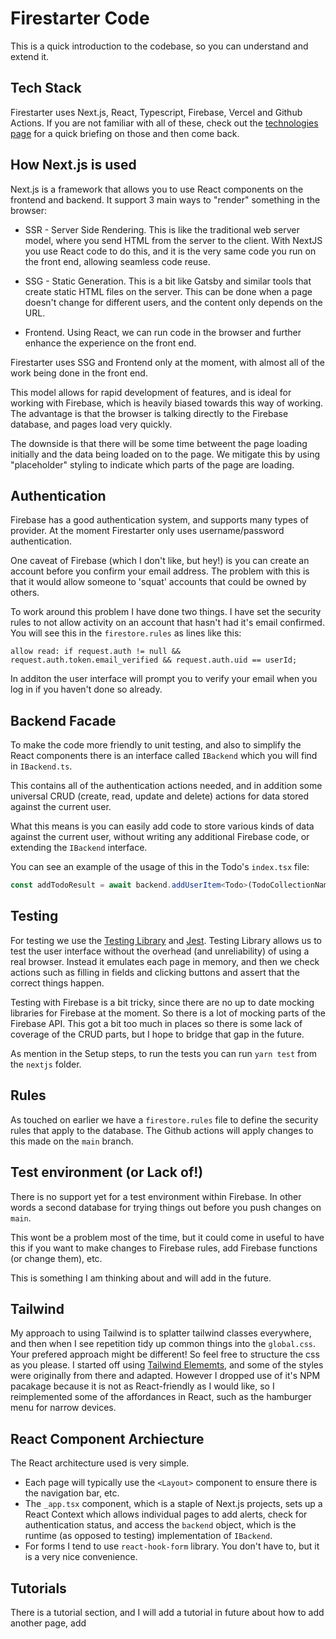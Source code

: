# Firestarter Code

This is a quick introduction to the codebase, so you can understand and extend it.

## Tech Stack

Firestarter uses Next.js, React, Typescript, Firebase, Vercel and Github Actions. If you are not familiar with all of these, check out the [technologies page](../technologies.md) for a quick briefing on those and then come back.

## How Next.js is used

Next.js is a framework that allows you to use React components on the frontend and backend. It support 3 main ways to "render" something in the browser:

* SSR - Server Side Rendering. This is like the traditional web server model, where you send HTML from the server to the client. With NextJS you use React code to do this, and it is the very same code you run on the front end, allowing seamless code reuse.

* SSG - Static Generation. This is a bit like Gatsby and similar tools that create static HTML files on the server. This can be done when a page doesn't change for different users, and the content only depends on the URL.

* Frontend. Using React, we can run code in the browser and further enhance the experience on the front end.

Firestarter uses SSG and Frontend only at the moment, with almost all of the work being done in the front end.

This model allows for rapid development of features, and is ideal for working with Firebase, which is heavily biased towards this way of working. The advantage is that the browser is talking directly to the Firebase database, and pages load very quickly.

The downside is that there will be some time betweent the page loading initially and the data being loaded on to the page. We mitigate this by using "placeholder" styling to indicate which parts of the page are loading.

## Authentication

Firebase has a good authentication system, and supports many types of provider. At the moment Firestarter only uses username/password authentication.

One caveat of Firebase (which I don't like, but hey!) is you can create an account before you confirm your email address. The problem with this is that it would allow someone to 'squat' accounts that could be owned by others.

To work around this problem I have done two things. I have set the security rules to not allow activity on an account that hasn't had it's email confirmed. You will see this in the `firestore.rules` as lines like this:

```
allow read: if request.auth != null && request.auth.token.email_verified && request.auth.uid == userId;
```

In additon the user interface will prompt you to verify your email when you log in if you haven't done so already.

## Backend Facade

To make the code more friendly to unit testing, and also to simplify the React components there is an interface called `IBackend` which you will find in `IBackend.ts`.

This contains all of the authentication actions needed, and in addition some universal CRUD (create, read, update and delete) actions for data stored against the current user.

What this means is you can easily add code to store various kinds of data against the current user, without writing any additional Firebase code, or extending the `IBackend` interface.

You can see an example of the usage of this in the Todo's `index.tsx` file:

```typescript
const addTodoResult = await backend.addUserItem<Todo>(TodoCollectionName, user.uid, { title, done: false });
```

## Testing

For testing we use the [Testing Library](https://testing-library.com/) and [Jest](https://jestjs.io/). Testing Library allows us to test the user interface without the overhead (and unreliability) of using a real browser. Instead it emulates each page in memory, and then we check actions such as filling in fields and clicking buttons and assert that the correct things happen.

Testing with Firebase is a bit tricky, since there are no up to date mocking libraries for Firebase at the moment. So there is a lot of mocking parts of the Firebase API. This got a bit too much in places so there is some lack of coverage of the CRUD parts, but I hope to bridge that gap in the future.

As mention in the Setup steps, to run the tests you can run `yarn test` from the `nextjs` folder.

## Rules

As touched on earlier we have a `firestore.rules` file to define the security rules that apply to the database. The Github actions will apply changes to this made on the `main` branch. 

## Test environment (or Lack of!)

There is no support yet for a test environment within Firebase. In other words a second database for trying things out before you push changes on `main`. 

This wont be a problem most of the time, but it could come in useful to have this if you want to make changes to Firebase rules, add Firebase functions (or change them), etc. 

This is something I am thinking about and will add in the future.

## Tailwind

My approach to using Tailwind is to splatter tailwind classes everywhere, and then when I see repetition tidy up common things into the `global.css`. Your prefered approach might be different! So feel free to structure the css as you please. I started off using [Tailwind Elememts](https://tailwind-elements.com/), and some of the styles were originally from there and adapted. However I dropped use of it's NPM pacakage because it is not as React-friendly as I would like, so I reimplemented some of the affordances in React, such as the hamburger menu for narrow devices.

## React Component Archiecture

The React architecture used is very simple.

* Each page will typically use the `<Layout>` component to ensure there is the navigation bar, etc.
* The `_app.tsx` component, which is a staple of Next.js projects, sets up a React Context which allows individual pages to add alerts, check for authentication status, and access the `backend` object, which is the runtime (as opposed to testing) implementation of `IBackend`.
* For forms I tend to use `react-hook-form` library. You don't have to, but it is a very nice convenience.

## Tutorials

There is a tutorial section, and I will add a tutorial in future about how to add another page, add 



